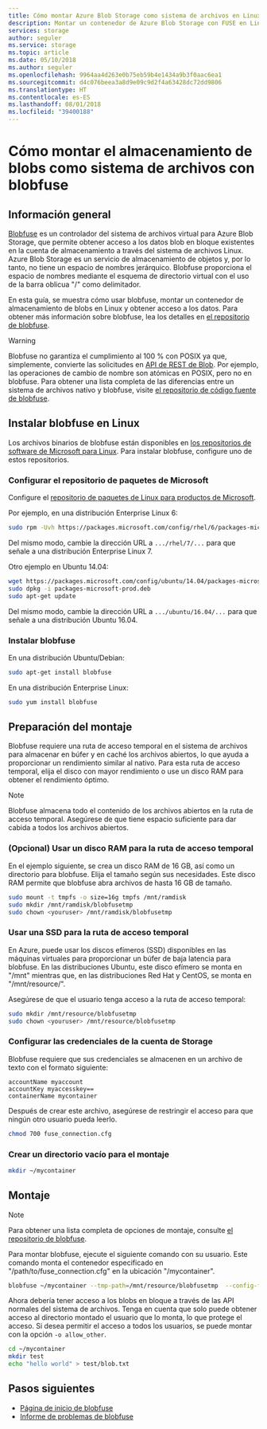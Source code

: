 ```yaml
---
title: Cómo montar Azure Blob Storage como sistema de archivos en Linux | Microsoft Docs
description: Montar un contenedor de Azure Blob Storage con FUSE en Linux
services: storage
author: seguler
ms.service: storage
ms.topic: article
ms.date: 05/10/2018
ms.author: seguler
ms.openlocfilehash: 9964aa4d263e0b75eb59b4e1434a9b3f0aac6ea1
ms.sourcegitcommit: d4c076beea3a8d9e09c9d2f4a63428dc72dd9806
ms.translationtype: HT
ms.contentlocale: es-ES
ms.lasthandoff: 08/01/2018
ms.locfileid: "39400188"
---
```

# <a name="how-to-mount-blob-storage-as-a-file-system-with-blobfuse"></a>Cómo montar el almacenamiento de blobs como sistema de archivos con blobfuse

## <a name="overview"></a>Información general
[Blobfuse](https://github.com/Azure/azure-storage-fuse) es un controlador del sistema de archivos virtual para Azure Blob Storage, que permite obtener acceso a los datos blob en bloque existentes en la cuenta de almacenamiento a través del sistema de archivos Linux. Azure Blob Storage es un servicio de almacenamiento de objetos y, por lo tanto, no tiene un espacio de nombres jerárquico. Blobfuse proporciona el espacio de nombres mediante el esquema de directorio virtual con el uso de la barra oblicua "/" como delimitador.  

En esta guía, se muestra cómo usar blobfuse, montar un contenedor de almacenamiento de blobs en Linux y obtener acceso a los datos. Para obtener más información sobre blobfuse, lea los detalles en [el repositorio de blobfuse](https://github.com/Azure/azure-storage-fuse).

> [!WARNING]
> Blobfuse no garantiza el cumplimiento al 100 % con POSIX ya que, simplemente, convierte las solicitudes en [API de REST de Blob](https://docs.microsoft.com/rest/api/storageservices/blob-service-rest-api). Por ejemplo, las operaciones de cambio de nombre son atómicas en POSIX, pero no en blobfuse.
> Para obtener una lista completa de las diferencias entre un sistema de archivos nativo y blobfuse, visite [el repositorio de código fuente de blobfuse](https://github.com/azure/azure-storage-fuse).
> 

## <a name="install-blobfuse-on-linux"></a>Instalar blobfuse en Linux
Los archivos binarios de blobfuse están disponibles en [los repositorios de software de Microsoft para Linux](https://docs.microsoft.com/windows-server/administration/Linux-Package-Repository-for-Microsoft-Software). Para instalar blobfuse, configure uno de estos repositorios.

### <a name="configure-the-microsoft-package-repository"></a>Configurar el repositorio de paquetes de Microsoft
Configure el [repositorio de paquetes de Linux para productos de Microsoft](https://docs.microsoft.com/windows-server/administration/Linux-Package-Repository-for-Microsoft-Software).

Por ejemplo, en una distribución Enterprise Linux 6:
```bash
sudo rpm -Uvh https://packages.microsoft.com/config/rhel/6/packages-microsoft-prod.rpm
```

Del mismo modo, cambie la dirección URL a `.../rhel/7/...` para que señale a una distribución Enterprise Linux 7.

Otro ejemplo en Ubuntu 14.04:
```bash
wget https://packages.microsoft.com/config/ubuntu/14.04/packages-microsoft-prod.deb
sudo dpkg -i packages-microsoft-prod.deb
sudo apt-get update
```

Del mismo modo, cambie la dirección URL a `.../ubuntu/16.04/...` para que señale a una distribución Ubuntu 16.04.

### <a name="install-blobfuse"></a>Instalar blobfuse

En una distribución Ubuntu/Debian:
```bash
sudo apt-get install blobfuse
```

En una distribución Enterprise Linux:
```bash
sudo yum install blobfuse
```

## <a name="prepare-for-mounting"></a>Preparación del montaje
Blobfuse requiere una ruta de acceso temporal en el sistema de archivos para almacenar en búfer y en caché los archivos abiertos, lo que ayuda a proporcionar un rendimiento similar al nativo. Para esta ruta de acceso temporal, elija el disco con mayor rendimiento o use un disco RAM para obtener el rendimiento óptimo. 

> [!NOTE]
> Blobfuse almacena todo el contenido de los archivos abiertos en la ruta de acceso temporal. Asegúrese de que tiene espacio suficiente para dar cabida a todos los archivos abiertos. 
> 

### <a name="optional-use-a-ramdisk-for-the-temporary-path"></a>(Opcional) Usar un disco RAM para la ruta de acceso temporal
En el ejemplo siguiente, se crea un disco RAM de 16 GB, así como un directorio para blobfuse. Elija el tamaño según sus necesidades. Este disco RAM permite que blobfuse abra archivos de hasta 16 GB de tamaño. 
```bash
sudo mount -t tmpfs -o size=16g tmpfs /mnt/ramdisk
sudo mkdir /mnt/ramdisk/blobfusetmp
sudo chown <youruser> /mnt/ramdisk/blobfusetmp
```

### <a name="use-an-ssd-for-temporary-path"></a>Usar una SSD para la ruta de acceso temporal
En Azure, puede usar los discos efímeros (SSD) disponibles en las máquinas virtuales para proporcionar un búfer de baja latencia para blobfuse. En las distribuciones Ubuntu, este disco efímero se monta en "/mnt" mientras que, en las distribuciones Red Hat y CentOS, se monta en "/mnt/resource/".

Asegúrese de que el usuario tenga acceso a la ruta de acceso temporal:
```bash
sudo mkdir /mnt/resource/blobfusetmp
sudo chown <youruser> /mnt/resource/blobfusetmp
```

### <a name="configure-your-storage-account-credentials"></a>Configurar las credenciales de la cuenta de Storage
Blobfuse requiere que sus credenciales se almacenen en un archivo de texto con el formato siguiente: 

```
accountName myaccount
accountKey myaccesskey==
containerName mycontainer
```

Después de crear este archivo, asegúrese de restringir el acceso para que ningún otro usuario pueda leerlo.
```bash
chmod 700 fuse_connection.cfg
```

### <a name="create-an-empty-directory-for-mounting"></a>Crear un directorio vacío para el montaje
```bash
mkdir ~/mycontainer
```

## <a name="mount"></a>Montaje

> [!NOTE]
> Para obtener una lista completa de opciones de montaje, consulte [el repositorio de blobfuse](https://github.com/Azure/azure-storage-fuse#mount-options).  
> 

Para montar blobfuse, ejecute el siguiente comando con su usuario. Este comando monta el contenedor especificado en "/path/to/fuse_connection.cfg" en la ubicación "/mycontainer".

```bash
blobfuse ~/mycontainer --tmp-path=/mnt/resource/blobfusetmp  --config-file=/path/to/fuse_connection.cfg -o attr_timeout=240 -o entry_timeout=240 -o negative_timeout=120
```

Ahora debería tener acceso a los blobs en bloque a través de las API normales del sistema de archivos. Tenga en cuenta que solo puede obtener acceso al directorio montado el usuario que lo monta, lo que protege el acceso. Si desea permitir el acceso a todos los usuarios, se puede montar con la opción ```-o allow_other```. 

```bash
cd ~/mycontainer
mkdir test
echo "hello world" > test/blob.txt
```

## <a name="next-steps"></a>Pasos siguientes

* [Página de inicio de blobfuse](https://github.com/Azure/azure-storage-fuse#blobfuse)
* [Informe de problemas de blobfuse](https://github.com/Azure/azure-storage-fuse/issues) 


